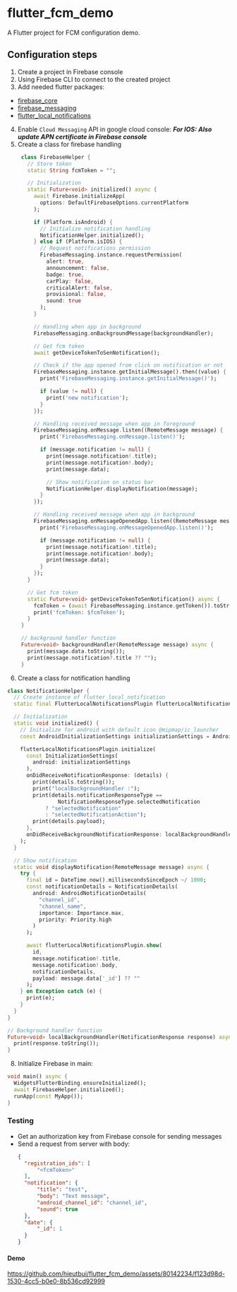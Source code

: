 # flutter_fcm_demo

A Flutter project for FCM configuration demo.

## Configuration steps

1. Create a project in Firebase console
2. Using Firebase CLI to connect to the created project
3. Add needed flutter packages:
  - [firebase_core](https://pub.dev/packages/firebase_core)
  - [firebase_messaging](https://pub.dev/packages/firebase_messaging)
  - [flutter_local_notifications](https://pub.dev/packages/flutter_local_notifications)
4. Enable `Cloud Messaging` API in google cloud console:
  ***For IOS: Also update APN certificate in Firebase console***
5. Create a class for firebase handling
   ```dart
    class FirebaseHelper {
      // Store token
      static String fcmToken = "";

      // Initialization
      static Future<void> initialized() async {
        await Firebase.initializeApp(
          options: DefaultFirebaseOptions.currentPlatform
        );

        if (Platform.isAndroid) {
          // Initialize notification handling
          NotificationHelper.initialized();
        } else if (Platform.isIOS) {
          // Request notifications permission
          FirebaseMessaging.instance.requestPermission(
            alert: true,
            announcement: false,
            badge: true,
            carPlay: false,
            criticalAlert: false,
            provisional: false,
            sound: true
          );
        }

        // Handling when app in background
        FirebaseMessaging.onBackgroundMessage(backgroundHandler);

        // Get fcm token
        await getDeviceTokenToSenNotification();

        // Check if the app opened from click on notification or not
        FirebaseMessaging.instance.getInitialMessage().then((value) {
          print('FirebaseMessaging.instance.getInitialMessage()');

          if (value != null) {
            print('new notification');
          }
        });

        // Handling received message when app in foreground
        FirebaseMessaging.onMessage.listen((RemoteMessage message) {
          print('FirebaseMessaging.onMessage.listen()');

          if (message.notification != null) {
            print(message.notification!.title);
            print(message.notification!.body);
            print(message.data);

            // Show notification on status bar
            NotificationHelper.displayNotification(message);
          }
        });

        // Handling received message when app in background
        FirebaseMessaging.onMessageOpenedApp.listen((RemoteMessage message) {
          print('FirebaseMessaging.onMessageOpenedApp.listen()');

          if (message.notification != null) {
            print(message.notification!.title);
            print(message.notification!.body);
            print(message.data);
          }
        });
      }

      // Get fcm token
      static Future<void> getDeviceTokenToSenNotification() async {
        fcmToken = (await FirebaseMessaging.instance.getToken()).toString();
        print('fcmToken: $fcmToken');
      }
    }

    // background handler function
    Future<void> backgroundHandler(RemoteMessage message) async {
      print(message.data.toString());
      print(message.notification?.title ?? "");
    }
   ```
7. Create a class for notification handling
  ```dart
  class NotificationHelper {
    // Create instance of flutter_local_notification
    static final FlutterLocalNotificationsPlugin flutterLocalNotificationsPlugin = FlutterLocalNotificationsPlugin();

    // Initialization
    static void initialized() {
      // Initialize for android with default icon @mipmap/ic_launcher
      const AndroidInitializationSettings initializationSettings = AndroidInitializationSettings('@mipmap/ic_launcher');

      flutterLocalNotificationsPlugin.initialize(
        const InitializationSettings(
          android: initializationSettings
        ),
        onDidReceiveNotificationResponse: (details) {
          print(details.toString());
          print("localBackgroundHandler :");
          print(details.notificationResponseType ==
                  NotificationResponseType.selectedNotification
              ? "selectedNotification"
              : "selectedNotificationAction");
          print(details.payload);
        },
        onDidReceiveBackgroundNotificationResponse: localBackgroundHandler
      );
    }

    // Show notification
    static void displayNotification(RemoteMessage message) async {
      try {
        final id = DateTime.now().millisecondsSinceEpoch ~/ 1000;
        const notificationDetails = NotificationDetails(
          android: AndroidNotificationDetails(
            "channel_id",
            "channel_name",
            importance: Importance.max,
            priority: Priority.high
          )
        );

        await flutterLocalNotificationsPlugin.show(
          id,
          message.notification!.title,
          message.notification!.body,
          notificationDetails,
          payload: message.data['_id'] ?? ""
        );
      } on Exception catch (e) {
        print(e);
      }
    }
  }

  // Background handler function
  Future<void> localBackgroundHandler(NotificationResponse response) async {
    print(response.toString());
  }
  ```
8. Initialize Firebase in main:
  ```dart
  void main() async {
    WidgetsFlutterBinding.ensureInitialized();
    await FirebaseHelper.initialized();
    runApp(const MyApp());
  }
  ```

### Testing
- Get an authorization key from Firebase console for sending messages
- Send a request from server with body:
  ```json
  {
    "registration_ids": [
        "<fcmToken>"
    ],
    "notification": {
        "title": "test",
        "body": "Text message",
        "android_channel_id": "channel_id",
        "sound": true
    },
    "date": {
        "_id": 1
    }
  }
  ```

#### Demo


https://github.com/hieutbui/flutter_fcm_demo/assets/80142234/f123d98d-1530-4cc5-b0e0-8b536cd92999


